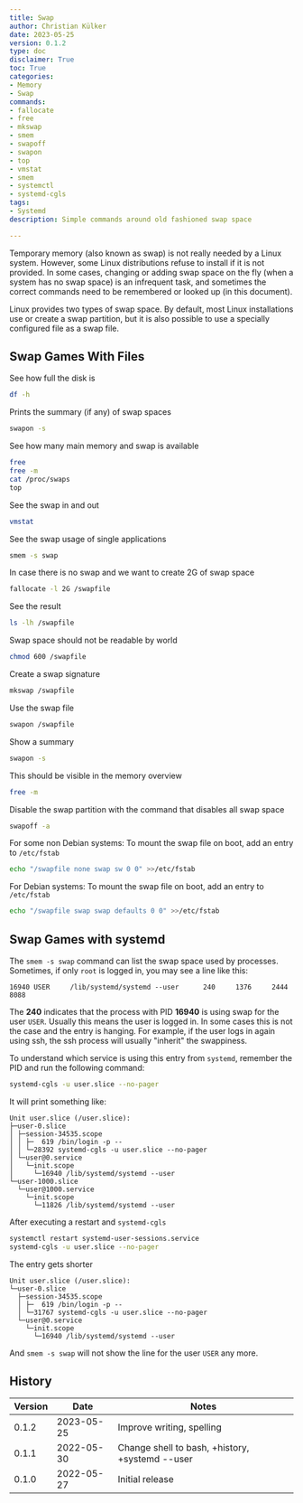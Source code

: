 ```yaml
---
title: Swap
author: Christian Külker
date: 2023-05-25
version: 0.1.2
type: doc
disclaimer: True
toc: True
categories:
- Memory
- Swap
commands:
- fallocate
- free
- mkswap
- smem
- swapoff
- swapon
- top
- vmstat
- smem
- systemctl
- systemd-cgls
tags:
- Systemd
description: Simple commands around old fashioned swap space

---
```


Temporary memory (also known as swap) is not really needed by a Linux system.
However, some Linux distributions refuse to install if it is not provided. In
some cases, changing or adding swap space on the fly (when a system has no swap
space) is an infrequent task, and sometimes the correct commands need to be
remembered or looked up (in this document).

Linux provides two types of swap space. By default, most Linux installations
use or create a swap partition, but it is also possible to use a specially
configured file as a swap file.

## Swap Games With Files

See how full the disk is

```bash
df -h
```

Prints the summary (if any) of swap spaces

```bash
swapon -s
```

See how many main memory and swap is available

```bash
free
free -m
cat /proc/swaps
top
```

See the swap in and out

```bash
vmstat
```

See the swap usage of single applications

```bash
smem -s swap
```

In case there is no swap and we want to create 2G of swap space

 ```bash
fallocate -l 2G /swapfile
```

See the result

 ```bash
ls -lh /swapfile
```

Swap space should not be readable by world

 ```bash
chmod 600 /swapfile
```

Create a swap signature

```bash
mkswap /swapfile
```

Use the swap file

```bash
swapon /swapfile
```

Show a summary

```bash
swapon -s
```

This should be visible in the memory overview

```bash
free -m
```

Disable the swap partition with the command that disables all swap space

```bash
swapoff -a
```

For some non Debian systems: To mount the swap file on boot, add an entry
to `/etc/fstab`

```bash
echo "/swapfile none swap sw 0 0" >>/etc/fstab
```

For Debian systems: To mount the swap file on boot, add an entry to
`/etc/fstab`

```bash
echo "/swapfile swap swap defaults 0 0" >>/etc/fstab
```

## Swap Games with systemd

The `smem -s swap` command can list the swap space used by processes.
Sometimes, if only `root` is logged in, you may see a line like this:

~~~
16940 USER     /lib/systemd/systemd --user      240     1376     2444     8088
~~~

The __240__ indicates that the process with PID __16940__ is using swap for the
user `USER`. Usually this means the user is logged in. In some cases this is
not the case and the entry is hanging. For example, if the user logs in again
using ssh, the ssh process will usually "inherit" the swappiness.

To understand which service is using this entry from `systemd`, remember the
PID and run the following command:

```bash
systemd-cgls -u user.slice --no-pager
```

It will print something like:

~~~
Unit user.slice (/user.slice):
├─user-0.slice
│ ├─session-34535.scope
│ │ ├─  619 /bin/login -p --
│ │ └─28392 systemd-cgls -u user.slice --no-pager
│ └─user@0.service
│   └─init.scope
│     └─16940 /lib/systemd/systemd --user
└─user-1000.slice
  └─user@1000.service
    └─init.scope
      └─11826 /lib/systemd/systemd --user
~~~

After executing a restart and `systemd-cgls`

```bash
systemctl restart systemd-user-sessions.service
systemd-cgls -u user.slice --no-pager
```

The entry gets shorter

~~~
Unit user.slice (/user.slice):
└─user-0.slice
  ├─session-34535.scope
  │ ├─  619 /bin/login -p --
  │ └─31767 systemd-cgls -u user.slice --no-pager
  └─user@0.service
    └─init.scope
      └─16940 /lib/systemd/systemd --user
~~~

And `smem -s swap` will not show the line for the
user `USER` any more.

## History

| Version | Date       | Notes                                                |
| ------- | ---------- | ---------------------------------------------------- |
| 0.1.2   | 2023-05-25 | Improve writing, spelling                            |
| 0.1.1   | 2022-05-30 | Change shell to bash, +history, +systemd --user      |
| 0.1.0   | 2022-05-27 | Initial release                                      |

